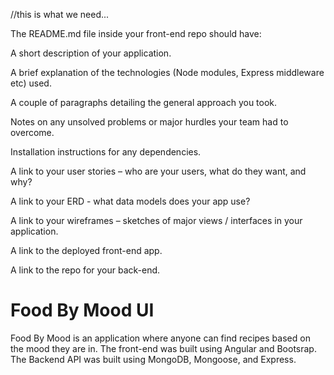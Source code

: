 //this is what we need...

The README.md file inside your front-end repo should have:

A short description of your application.

A brief explanation of the technologies (Node modules, Express middleware etc)
used.

A couple of paragraphs detailing the general approach you took.

Notes on any unsolved problems or major hurdles your team had to overcome.

Installation instructions for any dependencies.

A link to your user stories – who are your users, what do they want, and why?

A link to your ERD - what data models does your app use?

A link to your wireframes – sketches of major views / interfaces in your
application.

A link to the deployed front-end app.

A link to the repo for your back-end.



# Food By Mood UI

Food By Mood is an application where anyone can find recipes based on the mood
they are in.  The front-end was built using Angular and Bootsrap.  The Backend
API was built using MongoDB, Mongoose, and Express.
